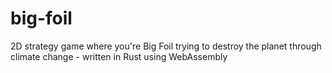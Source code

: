# big-foil
2D strategy game where you're Big Foil trying to destroy the planet through climate change - written in Rust using WebAssembly
